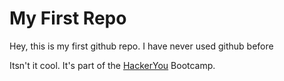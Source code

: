 # My First Repo

Hey, this is my first github repo. I have never used github before

Itsn't it cool. It's part of the [HackerYou](http://hackeryou.com) Bootcamp.

